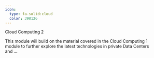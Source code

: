```yaml
---
icon:
  type: fa-solid:cloud
  color: 398126
---
```

Cloud Computing 2

This module will build on the material covered in the Cloud Computing 1 module to further explore the latest technologies in private Data Centers and  ... 
